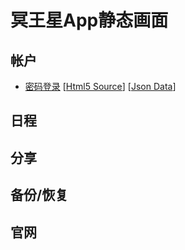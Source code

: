# 冥王星App静态画面

## 帐户
* [密码登录](https://www.guobaa.com/fdd/thymeleaf/9723/json/9722) [[Html5 Source](https://xiaoji.guobaa.com/abl/store/local/getContent/9723)] [[Json Data](https://xiaoji.guobaa.com/abl/store/local/getContent/9722)]

## 日程

## 分享

## 备份/恢复

## 官网
